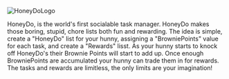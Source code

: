 <img src="pics/logo.png" alt="HoneyDoLogo" />

HoneyDo, is the world's first socialable task manager. HoneyDo makes those boring, stupid, chore lists both fun and rewarding. The idea is simple, create a "HoneyDo" list for your hunny, assigning a "BrowniePoints" value for each task, and create a "Rewards" lisst. As your hunny starts to knock off HoneyDo's their Brownie Points will start to add up. Once enough BrowniePoints are accumulated your hunny can trade them in for rewards. The tasks and rewards are limitless, the only limits are your imagination!
